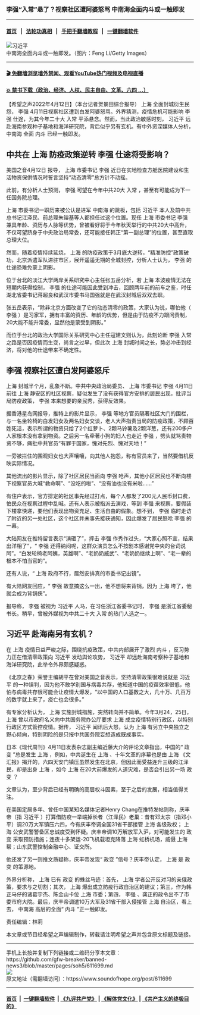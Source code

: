 ### 李强“入常”悬了？视察社区遭阿婆怒骂 中南海全面内斗或一触即发
------------------------

#### [首页](https://github.com/gfw-breaker/banned-news3/blob/master/README.md) &nbsp;&nbsp;|&nbsp;&nbsp; [法轮功真相](https://github.com/begood0513/basic/blob/master/README.md)  &nbsp;&nbsp;|&nbsp;&nbsp; [手把手翻墙教程](https://github.com/gfw-breaker/guides/wiki)  &nbsp;&nbsp;|&nbsp;&nbsp; [一键翻墙软件](https://github.com/gfw-breaker/nogfw/blob/master/README.md)  



<div><img alt="习近平" src="https://img.soundofhope.org/2022-04/gettyimages-156435467-1649806838550.jpg"/>
<br/><figcaption class="caption">
 中南海全面内斗或一触即发。（图片：Feng Li/Getty Images）
</figcaption></div><hr/>

#### [ 🎬  免翻墙浏览墙外禁闻、观看YouTube热门视频及电视直播](https://github.com/gfw-breaker/HelloWorld)

#### [ 💥  禁书下载（政治、经济、人权、民主自由、文革、六四 ...）](https://github.com/gfw-breaker/books/blob/master/README.md)

<div><div class="Content__Wrapper sc-1bvya0-0 grZQxZ">
 <p class="meta-top">
  <span class="meta">
   【希望之声2022年4月12日】（本台记者贺景田综合报导）
  </span>
  <ok href="/term/2303">
   上海
  </ok>
  全面封城衍生民怨，
  <ok href="/term/14244">
   李强
  </ok>
  4月11日视察社区遭到白发阿婆怒骂。外界猜测，疫情危机可能影响
  <ok href="/term/14244">
   李强
  </ok>
  仕途，为其今年二十大
  <ok href="/term/12506">
   入常
  </ok>
  平添悬念。然而，当此政治敏感时刻，
  <ok href="/term/1063">
   习近平
  </ok>
  远赴海南参观种子基地和海洋研究院，背后似乎另有玄机。有中外资深媒体人分析，
  <ok href="/term/3731">
   中南海
  </ok>
  全面
  <ok href="/term/11790">
   内斗
  </ok>
  已经一触即发。
 </p>
 <h2>
  <strong>
   中共在
   <ok href="/term/2303">
    上海
   </ok>
   防疫政策逆转
   <ok href="/term/14244">
    李强
   </ok>
   仕途将受影响？
  </strong>
 </h2>
 <p>
  美国之音4月12日 报导，
  <ok href="/term/2303">
   上海
  </ok>
  市委书记
  <ok href="/term/14244">
   李强
  </ok>
  近日在实地检查方舱医院建设和生活物资保供情况时誓言坚持“动态清零”总方针不动摇。
 </p>
 <p>
  此前，有分析人士预测，
  <ok href="/term/14244">
   李强
  </ok>
  可望在今年中共20大
  <ok href="/term/12506">
   入常
  </ok>
  ，甚至有可能成为下一任国务院总理。
 </p>
 <p>
  <ok href="/term/2303">
   上海
  </ok>
  市委书记一职历来被公认是进军
  <ok href="/term/3731">
   中南海
  </ok>
  的跳板，包括
  <ok href="/term/1063">
   习近平
  </ok>
  本人及前中共总书记江泽民、前总理朱镕基等人都担任过这个位置。现任
  <ok href="/term/2303">
   上海
  </ok>
  市委书记
  <ok href="/term/14244">
   李强
  </ok>
  兼具年龄、资历与人脉等优势，曾被看好将于今年秋天举行的中共20大中高升，不仅可望跻身于中央政治局常委，还可能接任韩正“第一副总理”的位置，甚至直取总理大位。
 </p>
 <p>
  然而，随着疫情持续延烧，
  <ok href="/term/2303">
   上海
  </ok>
  的防疫政策于3月底大逆转，“精准防控”政策破功，北京派遣军队进驻市区，展开遥遥无期的全城封控，分析人士认为，
  <ok href="/term/14244">
   李强
  </ok>
  的仕途恐难免蒙上阴影。
 </p>
 <p>
  位于台北的淡江大学两岸关系研究中心主任张五岳分析，若
  <ok href="/term/2303">
   上海
  </ok>
  本波疫情无法在短期内获得控制，
  <ok href="/term/14244">
   李强
  </ok>
  的仕途可能因此受到冲击，回顾两年前的前车之鉴，时任湖北省委书记蒋超良和武汉市委书马国强就是在武汉封城后双双去职。
 </p>
 <p>
  张五岳表示，“除非北京方面改变了它的动态清零的政策，大家认为说，哪怕他（
  <ok href="/term/14244">
   李强
  </ok>
  ）是习家军，拥有丰富的资历、年龄的优势，但是由于防疫不力跟问责制，20大能不能升常委，显然他是蒙受到阴影。”
 </p>
 <p>
  而位于台北的政治大学国际关系研究中心主任寇建文则认为，此刻论断
  <ok href="/term/14244">
   李强
  </ok>
  <ok href="/term/12506">
   入常
  </ok>
  之路是否因疫情而生变，尚言之过早，但此次
  <ok href="/term/2303">
   上海
  </ok>
  封城时间之长，势必冲击到经济，将对他的仕途带来不确定性。
 </p>
 <h2>
  <strong>
   <ok href="/term/14244">
    李强
   </ok>
   视察社区遭白发阿婆怒斥
  </strong>
 </h2>
 <p>
  <ok href="/term/2303">
   上海
  </ok>
  封城半个月，乱象不断。中共中央政治局委员、
  <ok href="/term/2303">
   上海
  </ok>
  市委书记
  <ok href="/term/14244">
   李强
  </ok>
  4月11日前往
  <ok href="/term/2303">
   上海
  </ok>
  静安区的社区视察，疑似发生了没有获得官方安排的居民出现，批评当局防疫政策，
  <ok href="/term/14244">
   李强
  </ok>
  本来想要的亲民秀，获得反效果。
 </p>
 <p>
  据香港星岛网报导，推特上的影片显示，
  <ok href="/term/14244">
   李强
  </ok>
  等地方官员隔著社区大门的围栏，与一名坐轮椅的白发妇女及两名妇女交谈，老人大声指责当局的防疫政策，不顾百姓死活，表示所谓的物资只给了2个红萝卜、2颗马铃薯及2颗洋葱，还有200多户人家根本没有拿到物资。之后另一名牵著小狗的妇人也走近
  <ok href="/term/14244">
   李强
  </ok>
  ，劈头就骂责物资不够，痛批中共官员“有罪于国家，愧对先烈、愧对天地！”
 </p>
 <p>
  一旁被拦住的围观妇女也大声嚷嚷，向其他人抱怨，称有官员来了，当然要借机反映实际情况。
 </p>
 <p>
  其他流出的影片显示，除了社区居民当面向
  <ok href="/term/14244">
   李强
  </ok>
  呛声，其他小区居民也不断向楼下视察官员大喊“救命啊”、“没吃的啦”、“没有油也没有米啦……”
 </p>
 <p>
  有住户表示，官方排定的社区事先经过打点，每个人都发了200元人民币封口费，怕民众在视察过程中乱喊。还有人表示被指派去演戏，等到
  <ok href="/term/14244">
   李强
  </ok>
  来视察，要假装下楼拿快递，要他们表现出物资充足、生活自由的假象。想不到，
  <ok href="/term/14244">
   李强
  </ok>
  临时走访了附近的另一处社区，这个社区并未事先接获通知，因此爆发了居民怒呛
  <ok href="/term/14244">
   李强
  </ok>
  的一幕。
 </p>
 <p>
  大陆网友在推特留言表示“演砸了”，抨击
  <ok href="/term/14244">
   李强
  </ok>
  作秀作过头，“大家心照不宣，结果出洋相了”，“
  <ok href="/term/14244">
   李强
  </ok>
  还得纳闷呢，这群众演员怎么不按剧本感谢党中央的台词说阿”。“白发轮椅老阿姨，英雄啊”、“老奶奶威武”、“老奶奶继续上啊”、“老一辈的根本不怕当官的”。
 </p>
 <p>
  还有人说，“
  <ok href="/term/2303">
   上海
  </ok>
  政府不行，居然安排真的市委书记出镜”。
 </p>
 <p>
  有大陆网友回应，“
  <ok href="/term/14244">
   李强
  </ok>
  故意搞这么一出，他不想将来背锅，因为
  <ok href="/term/2303">
   上海
  </ok>
  垮了，他就会成为背锅侠”。
 </p>
 <p>
  报导称，
  <ok href="/term/14244">
   李强
  </ok>
  被视为
  <ok href="/term/1063">
   习近平
  </ok>
  人马，在习任浙江省委书记时，
  <ok href="/term/14244">
   李强
  </ok>
  是浙江省委秘书长。稍早，曾被外媒视为中共二十大
  <ok href="/term/12506">
   入常
  </ok>
  的热门人选之一。
 </p>
 <h2>
  <strong>
   <ok href="/term/1063">
    习近平
   </ok>
   赴海南另有玄机？
  </strong>
 </h2>
 <p>
  在
  <ok href="/term/2303">
   上海
  </ok>
  疫情日益严峻之际，围绕抗疫政策，中共内部展开了激烈
  <ok href="/term/11790">
   内斗
  </ok>
  ，反习势力正在借清零政策向
  <ok href="/term/1063">
   习近平
  </ok>
  发动舆论攻势，
  <ok href="/term/1063">
   习近平
  </ok>
  却远赴海南考察种子基地和海洋研究院，此举令外界颇感疑惑。
 </p>
 <p>
  《北京之春》荣誉主编胡平在曾对美国之音表示，坚持清零政策很难说就是
  <ok href="/term/1063">
   习近平
  </ok>
  的一种误判，因为他不敢学别国与病毒共存，他知道中国的疫苗效率很低，他怕与病毒共存很可能会让疫情大爆发，“以中国的人口基数之大，几十万、几百万的数字就上来了，疫亡也会很多。”
 </p>
 <p>
  有专家分析认为，
  <ok href="/term/2303">
   上海
  </ok>
  实施封城措施，突然转向并不简单。今年3月24，25日，
  <ok href="/term/2303">
   上海
  </ok>
  曾以市政府名义向中共国务院办公厅要求
  <ok href="/term/2303">
   上海
  </ok>
  成立疫情特别行政区，以特别行政区方式管控疫情。据传，
  <ok href="/term/1063">
   习近平
  </ok>
  闻讯后大怒，认为
  <ok href="/term/2303">
   上海
  </ok>
  有另立中央独立之野心倾向，特别阴险的是只报中共国务院妄想造成既成事实。
 </p>
 <p>
  日本《现代周刊》4月11日发表杂志副主编近藤大介的评论文章指出，中国的“
  <ok href="/term/4581">
   政变
  </ok>
  ”总是发生
  <ok href="/term/2303">
   上海
  </ok>
  ，例如，中共诞生在
  <ok href="/term/2303">
   上海
  </ok>
  、十年文革的序幕也是由
  <ok href="/term/2303">
   上海
  </ok>
  《文汇报》揭开的，六四天安门镇压虽然发生在北京，但因此而受益连升三级的江泽民，却是出身
  <ok href="/term/2303">
   上海
  </ok>
  ，如今
  <ok href="/term/2303">
   上海
  </ok>
  在20大前爆发的人道灾难，是否会引出另一场
  <ok href="/term/4581">
   政变
  </ok>
  ？
 </p>
 <p>
  文章认为，至少背后已经有明确的高层权斗因素，至于之后的发展，相当值得关注。
 </p>
 <p>
  在美国定居多年、曾任中国某知名媒体记者Henry Chang在推特发帖则称，庆丰帝（指
  <ok href="/term/1063">
   习近平
  </ok>
  ）打算借防疫一举端掉长者（江泽民）老巢：昔有邓太宗（指邓小平）调20万大军镇压六四，今有庆丰帝调全国31省干部接管
  <ok href="/term/2303">
   上海
  </ok>
  各级政权；
  <ok href="/term/2303">
   上海
  </ok>
  公安武警警备区忠诚度受到怀疑。庆丰帝调10万解放军入沪，对可能发生的
  <ok href="/term/4581">
   政变
  </ok>
  采取预防措施；连夜十多架运-20飞机载坦克降落
  <ok href="/term/2303">
   上海
  </ok>
  虹桥机场，威慑
  <ok href="/term/2303">
   上海
  </ok>
  帮；山东武警控制金融中心、证交所。
 </p>
 <p>
  他还发了另一则推文质疑称，庆丰帝发现“
  <ok href="/term/4581">
   政变
  </ok>
  ”信号？庆丰帝认定，
  <ok href="/term/2303">
   上海
  </ok>
  是
  <ok href="/term/4581">
   政变
  </ok>
  的策源地。
 </p>
 <p>
  外界分析称，
  <ok href="/term/2303">
   上海
  </ok>
  已有
  <ok href="/term/4581">
   政变
  </ok>
  的蛛丝马迹：首先，
  <ok href="/term/2303">
   上海
  </ok>
  学者公开反对习的亲俄政策，要求与之切割；其次，
  <ok href="/term/2303">
   上海
  </ok>
  爆出成立防疫行政自治区的建议；第三，作为韩正马仔的诸葛宇杰、陈金山卡位
  <ok href="/term/2303">
   上海
  </ok>
  市委；第四，
  <ok href="/term/14244">
   李强
  </ok>
  、龚正的政令出不了市委市府大院。最后，庆丰帝调遣10万大军及31省干部入侵接管
  <ok href="/term/2303">
   上海
  </ok>
  自治区，看上去，
  <ok href="/term/3731">
   中南海
  </ok>
  高层的全面“
  <ok href="/term/11790">
   内斗
  </ok>
  ”正一触即发。
 </p>
 <p class="meta-btm">
  责任编辑：林莉
 </p>
 <p class="meta-btm">
  本文章或节目经希望之声编辑制作，转载请注明希望之声并包含原文标题及链接。
 </p>
</div>
</div>
<hr/>
手机上长按并复制下列链接或二维码分享本文章：<br/>
https://github.com/gfw-breaker/banned-news3/blob/master/pages/soh5/611699.md <br/>
<a href='https://github.com/gfw-breaker/banned-news3/blob/master/pages/soh5/611699.md'><img src='https://github.com/gfw-breaker/banned-news3/blob/master/pages/soh5/611699.md.png'/></a> <br/>
原文地址（需翻墙访问）：https://www.soundofhope.org/post/611699


------------------------
#### [首页](https://github.com/gfw-breaker/banned-news3/blob/master/README.md) &nbsp;|&nbsp; [一键翻墙软件](https://github.com/gfw-breaker/nogfw/blob/master/README.md) &nbsp;| [《九评共产党》](https://github.com/gfw-breaker/9ping.md/blob/master/README.md#九评之一评共产党是什么) | [《解体党文化》](https://github.com/gfw-breaker/jtdwh.md/blob/master/README.md) | [《共产主义的终极目的》](https://github.com/gfw-breaker/gczydzjmd.md/blob/master/README.md)


<img src='http://gfw-breaker.win/banned-news3/pages/soh5/611699.md' width='0px' height='0px'/>